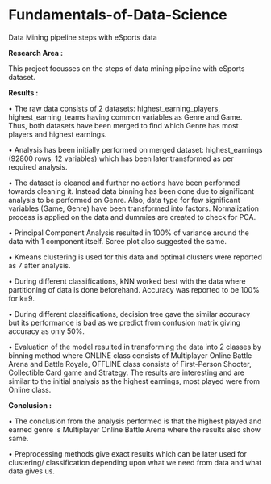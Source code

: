 # Fundamentals-of-Data-Science
Data Mining pipeline steps with eSports data

**Research Area :**

This project focusses on the steps of data mining pipeline with eSports dataset.

**Results :**

•	The raw data consists of 2 datasets: highest_earning_players, highest_earning_teams having common variables as Genre and Game. Thus, both datasets have been merged to find which Genre has most players and highest earnings. 

•	Analysis has been initially performed on merged dataset: highest_earnings (92800 rows, 12 variables) which has been later transformed as per required analysis. 

•	The dataset is cleaned and further no actions have been performed towards cleaning it. Instead data binning has been done due to significant analysis to be performed on Genre. Also, data type for few significant variables (Game, Genre) have been transformed into factors. Normalization process is applied on the data and dummies are created to check for PCA. 

•	Principal Component Analysis resulted in 100% of variance around the data with 1 component itself. Scree plot also suggested the same. 

•	Kmeans clustering is used for this data and optimal clusters were reported as 7 after analysis. 

•	During different classifications, kNN worked best with the data where partitioning of data is done beforehand. Accuracy was reported to be 100% for k=9. 

•	During different classifications, decision tree gave the similar accuracy but its performance is bad as we predict from confusion matrix giving accuracy as only 50%. 

•	Evaluation of the model resulted in transforming the data into 2 classes by binning method where ONLINE class consists of Multiplayer Online Battle Arena and Battle Royale, OFFLINE class consists of First-Person Shooter, Collectible Card game and Strategy. The results are interesting and are similar to the initial analysis as the highest earnings, most played were from Online class.  

**Conclusion :**

•	The conclusion from the analysis performed is that the highest played and earned genre is Multiplayer Online Battle Arena where the results also show same.

•	Preprocessing methods give exact results which can be later used for clustering/ classification depending upon what we need from data and what data gives us.
